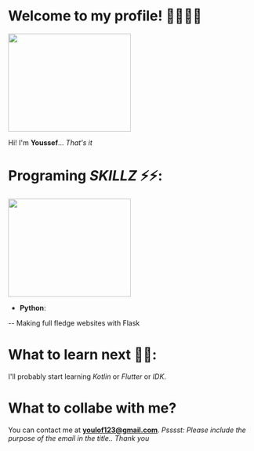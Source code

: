 
# Welcome to my profile! 🙋‍♂️🙋‍♂️
<img src="https://media.giphy.com/media/28GHfhGFWpFgsQB4wR/giphy.gif?cid=ecf05e476on8v2hgeea8xty1tv3e328tytu0gx3uy9oi3vl0&rid=giphy.gif&ct=g" width="250" height="200" />

Hi! I'm **Youssef**... _That's it_


# Programing *SKILLZ* ⚡⚡:

<img src="https://media.giphy.com/media/zOvBKUUEERdNm/giphy.gif?cid=ecf05e47rt6s0v0cb3oc49bhc0zdq7de4g1v5n5r63f38npe&rid=giphy.gif&ct=g" width="250" height="200" />

- **Python**:

-- Making full fledge websites with Flask


# What to learn next 🏫🏫:
I'll probably start learning *Kotlin* or *Flutter* or *IDK*.


# What to collabe with me?
You can contact me at **youlof123@gmail.com**.
*Psssst: Please include the purpose of the email in the title.. Thank you*

